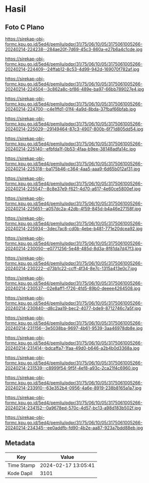 # Hasil

## Foto C Plano

https://sirekap-obj-formc.kpu.go.id/5ed4/pemilu/pdpr/31/75/06/10/05/3175061005266-20240214-224238--284ae20f-7d69-45c3-860a-e27b6a4c1cde.jpg

https://sirekap-obj-formc.kpu.go.id/5ed4/pemilu/pdpr/31/75/06/10/05/3175061005266-20240214-224409--24ffab12-8c53-4d99-942d-169070f782af.jpg

https://sirekap-obj-formc.kpu.go.id/5ed4/pemilu/pdpr/31/75/06/10/05/3175061005266-20240214-224504--3c862a8c-bf86-489e-ba97-66bb789027e4.jpg

https://sirekap-obj-formc.kpu.go.id/5ed4/pemilu/pdpr/31/75/06/10/05/3175061005266-20240214-224700--c4e1ffd1-01f4-4a9d-8bda-37fbaf66bfab.jpg

https://sirekap-obj-formc.kpu.go.id/5ed4/pemilu/pdpr/31/75/06/10/05/3175061005266-20240214-225029--29149464-87c3-4907-800b-6f71d805dd54.jpg

https://sirekap-obj-formc.kpu.go.id/5ed4/pemilu/pdpr/31/75/06/10/05/3175061005266-20240214-225140--efbfda1f-0b53-4faa-b9ee-38148adfa14c.jpg

https://sirekap-obj-formc.kpu.go.id/5ed4/pemilu/pdpr/31/75/06/10/05/3175061005266-20240214-225318--ba175b46-c364-4aa5-aaa9-6d65b012af31.jpg

https://sirekap-obj-formc.kpu.go.id/5ed4/pemilu/pdpr/31/75/06/10/05/3175061005266-20240214-225547--8c8e37e9-f621-4d70-a617-4e60ce5800ef.jpg

https://sirekap-obj-formc.kpu.go.id/5ed4/pemilu/pdpr/31/75/06/10/05/3175061005266-20240214-225651--a057dc2a-42db-4f59-845d-b4a46e27158f.jpg

https://sirekap-obj-formc.kpu.go.id/5ed4/pemilu/pdpr/31/75/06/10/05/3175061005266-20240214-225934--3dec7ac8-cd0b-4ebe-b481-771e20dcea92.jpg

https://sirekap-obj-formc.kpu.go.id/5ed4/pemilu/pdpr/31/75/06/10/05/3175061005266-20240214-230050--e0771256-5e48-485d-8d3a-8f81da7d47f3.jpg

https://sirekap-obj-formc.kpu.go.id/5ed4/pemilu/pdpr/31/75/06/10/05/3175061005266-20240214-230222--d73b1c22-ccff-4f34-8e7c-1315a413e0c7.jpg

https://sirekap-obj-formc.kpu.go.id/5ed4/pemilu/pdpr/31/75/06/10/05/3175061005266-20240214-230537--02e8aff1-f726-4fd5-89b0-deeee4264508.jpg

https://sirekap-obj-formc.kpu.go.id/5ed4/pemilu/pdpr/31/75/06/10/05/3175061005266-20240214-230840--d8c2aa19-bec2-4077-bde9-8712746c7a5f.jpg

https://sirekap-obj-formc.kpu.go.id/5ed4/pemilu/pdpr/31/75/06/10/05/3175061005266-20240214-231156--3e5038ba-9697-4b61-9539-3aa46978db8e.jpg

https://sirekap-obj-formc.kpu.go.id/5ed4/pemilu/pdpr/31/75/06/10/05/3175061005266-20240214-231414--bdcaffa7-1faa-49d0-b646-a2b4b0d3368a.jpg

https://sirekap-obj-formc.kpu.go.id/5ed4/pemilu/pdpr/31/75/06/10/05/3175061005266-20240214-231539--c8999f54-9f5f-4ef8-a93c-2ca21f4c6960.jpg

https://sirekap-obj-formc.kpu.go.id/5ed4/pemilu/pdpr/31/75/06/10/05/3175061005266-20240214-233910--63e352b4-0956-4a6e-8919-238b8165a1a7.jpg

https://sirekap-obj-formc.kpu.go.id/5ed4/pemilu/pdpr/31/75/06/10/05/3175061005266-20240214-234152--0a9678ed-570c-4d57-bc13-a98d183b502f.jpg

https://sirekap-obj-formc.kpu.go.id/5ed4/pemilu/pdpr/31/75/06/10/05/3175061005266-20240214-234345--ee0addfb-fd90-4b2e-aa87-923a7bdd88eb.jpg


## Metadata

| Key        | Value               |
| ---------- | ------------------- |
| Time Stamp | 2024-02-17 13:05:41 |
| Kode Dapil | 3101                |



